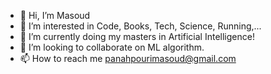 - 👋 Hi, I’m Masoud
- 👀 I’m interested in Code, Books, Tech, Science, Running,...
- 🌱 I’m currently doing my masters in Artificial Intelligence!
- 💞️ I’m looking to collaborate on ML algorithm.
- 📫 How to reach me panahpourimasoud@gmail.com


<!---
lvlasuod/lvlasuod is a ✨ special ✨ repository because its `README.md` (this file) appears on your GitHub profile.
You can click the Preview link to take a look at your changes.
--->
